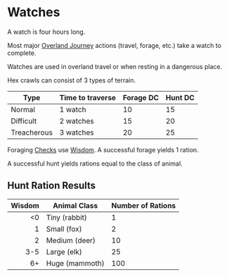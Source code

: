 # Watches

A watch is four hours long.

Most major [Overland Journey](Overland%20Journeys.md) actions (travel, forage, etc.) take a watch to complete.

Watches are used in overland travel or when resting in a dangerous place.

Hex crawls can consist of 3 types of terrain.

| Type        | Time to traverse | Forage DC | Hunt DC |
| ----------- | ---------------- | --------- | ------- |
| Normal      | 1 watch          | 10        | 15      |
| Difficult   | 2 watches        | 15        | 20      |
| Treacherous | 3 watches        | 20        | 25      |

Foraging [Checks](../Core%20Procedures/Check.md) use [Wisdom](../../Player%20Characters/The%20Ability%20Scores/Wisdom.md). A successful forage yields 1 ration.

A successful hunt yields rations equal to the class of animal.

## Hunt Ration Results

| Wisdom | Animal Class   | Number of Rations |
| -----: | -------------- | ----------------- |
|     <0 | Tiny (rabbit)  | 1                 |
|      1 | Small (fox)    | 2                 |
|      2 | Medium (deer)  | 10                |
|    3-5 | Large (elk)    | 25                |
|     6+ | Huge (mammoth) | 100               |
